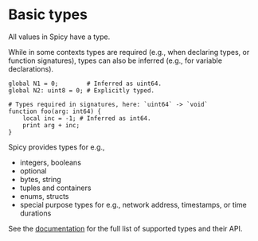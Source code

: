 # Basic types

All values in Spicy have a type.

While in some contexts types are required (e.g., when declaring types, or
function signatures), types can also be inferred (e.g., for variable
declarations).

```spicy
global N1 = 0;        # Inferred as uint64.
global N2: uint8 = 0; # Explicitly typed.

# Types required in signatures, here: `uint64` -> `void`
function foo(arg: int64) {
    local inc = -1; # Inferred as int64.
    print arg + inc;
}
```

Spicy provides types for e.g.,

- integers, booleans
- optional
- bytes, string
- tuples and containers
- enums, structs
- special purpose types for e.g., network address, timestamps, or time durations

See the
[documentation](https://docs.zeek.org/projects/spicy/en/latest/programming/language/types.html)
for the full list of supported types and their API.
